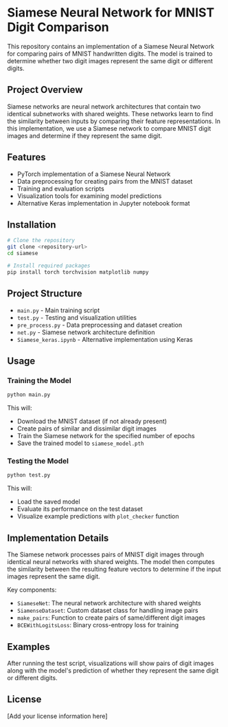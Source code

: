 # Siamese Neural Network for MNIST Digit Comparison

This repository contains an implementation of a Siamese Neural Network for comparing pairs of MNIST handwritten digits. The model is trained to determine whether two digit images represent the same digit or different digits.

## Project Overview

Siamese networks are neural network architectures that contain two identical subnetworks with shared weights. These networks learn to find the similarity between inputs by comparing their feature representations. In this implementation, we use a Siamese network to compare MNIST digit images and determine if they represent the same digit. 

## Features

- PyTorch implementation of a Siamese Neural Network
- Data preprocessing for creating pairs from the MNIST dataset
- Training and evaluation scripts
- Visualization tools for examining model predictions
- Alternative Keras implementation in Jupyter notebook format

## Installation

```bash
# Clone the repository
git clone <repository-url>
cd siamese

# Install required packages
pip install torch torchvision matplotlib numpy
```

## Project Structure

- `main.py` - Main training script
- `test.py` - Testing and visualization utilities
- `pre_process.py` - Data preprocessing and dataset creation
- `net.py` - Siamese network architecture definition
- `Siamese_keras.ipynb` - Alternative implementation using Keras

## Usage

### Training the Model

```bash
python main.py
```

This will:
- Download the MNIST dataset (if not already present)
- Create pairs of similar and dissimilar digit images
- Train the Siamese network for the specified number of epochs
- Save the trained model to `siamese_model.pth`

### Testing the Model

```bash
python test.py
```

This will:
- Load the saved model
- Evaluate its performance on the test dataset
- Visualize example predictions with `plot_checker` function

## Implementation Details

The Siamese network processes pairs of MNIST digit images through identical neural networks with shared weights. The model then computes the similarity between the resulting feature vectors to determine if the input images represent the same digit.

Key components:
- `SiameseNet`: The neural network architecture with shared weights
- `SiamenseDataset`: Custom dataset class for handling image pairs
- `make_pairs`: Function to create pairs of same/different digit images
- `BCEWithLogitsLoss`: Binary cross-entropy loss for training

## Examples

After running the test script, visualizations will show pairs of digit images along with the model's prediction of whether they represent the same digit or different digits.

## License

[Add your license information here]
